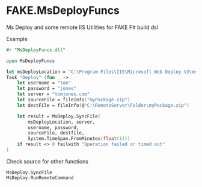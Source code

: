 FAKE.MsDeployFuncs
==================

Ms Deploy and some remote IIS Utilities for FAKE F# build dsl

Example

```fs
#r "MsDeployFuncs.dll"

open MsDeployFuncs

let msDeployLocation = "C:\Program Files\IIS\Microsoft Web Deploy V3\msdeploy.exe"
Task "Deploy" (fun _ -> 
    let username = "tom"
    let password = "jones"
    let server = "tomjones.com"
    let sourceFile = fileInfo("myPackage.zip")
    let destFile = fileInfo(@"C:\RemoteServer\Folder\myPackage.zip")

    let result = MsDeploy.SyncFile(
        msDeployLocation, server, 
        username, password, 
        sourceFile, destfile,
        System.TimeSpan.FromMinutes(float(1)))
    if result <> 0 failwith "Operation failed or timed out"
)
```

Check source for other functions

```
MsDeploy.SyncFile
MsDeploy.RunRemoteCommand
```

